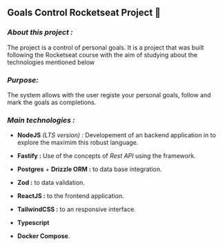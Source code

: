 ## Goals Control Rocketseat Project 🎯

### _About this project :_
The project is a control of personal goals. It is a project that was built following the Rocketseat course with the aim of studying about the technologies mentioned below 

### _Purpose:_
 The system allows with the user registe your personal goals, follow and mark the goals as completions.

### _Main technologies :_
* **NodeJS** _(LTS version) :_ Developement of an backend application in to explore the maximim this robust language.


* **Fastify :** Use of the concepts of _Rest API_ using the framework.

* **Postgres** + **Drizzle ORM :** to data base integration.


* **Zod :** to data validation.

* **ReactJS :** to the frontend application.

* **TailwindCSS :** to an responsive interface.

* **Typescript**

* **Docker Compose**.